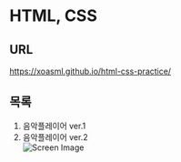 # HTML, CSS
## URL

https://xoasml.github.io/html-css-practice/

## 목록
1. 음악플레이어 ver.1  
2. 음악플레이어 ver.2  
![Screen Image](example.png)
